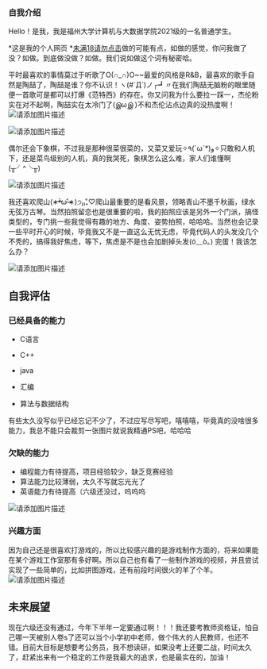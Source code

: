 

<!--
**FunJimHow/FunJimHow** is a ✨ _special_ ✨ repository because its `README.md` (this file) appears on your GitHub profile.

Here are some ideas to get you started:

- 🔭 I’m currently working on ...
- 🌱 I’m currently learning ...
- 👯 I’m looking to collaborate on ...
- 🤔 I’m looking for help with ...
- 💬 Ask me about ...
- 📫 How to reach me: ...
- 😄 Pronouns: ...
- ⚡ Fun fact: ...
-->


### 自我介绍
Hello！是我，我是福州大学计算机与大数据学院2021级的一名普通学生。

*这是我的个人网页 *[未满18请勿点击](https://funjimhow.github.io/)做的可能有点，如做的感觉，你问我做了没？如做。到底做没做？如做。我们说如做这个词有秘密哈。

平时最喜欢的事情莫过于听歌了O(∩_∩)O~~最爱的风格是R&B，最喜欢的歌手自然是陶喆了，陶喆是谁？你不认识！ヽ(#`Д´)ノ┌┛〃在我们陶喆无脑粉的眼里随便一首歌可是都可以打爆《范特西》的存在。你又问我为什么要拉一踩一，杰伦粉实在对不起啊，陶喆实在太冷门了(இωஇ )不和杰伦沾点边真的没热度啊！![请添加图片描述](https://img-blog.csdnimg.cn/9ff93b57f70a4111bdcf62ac9bb02179.jpeg)

![请添加图片描述](https://img-blog.csdnimg.cn/6044eb43a93248c7a1995b1889a9ec4a.jpeg)



偶尔还会下象棋，不过我是那种很菜很菜的，又菜又爱玩✧٩(ˊωˋ*)و✧只敢和人机下，还是菜鸟级别的人机，真的我哭死，象棋怎么这么难，家人们谁懂啊(╥╯^╰╥)

![请添加图片描述](https://img-blog.csdnimg.cn/cfffed200e8a4ecf8bddc1ba3ff366e5.jpeg)

我还喜欢爬山(∗ᵒ̶̶̷̀ω˂̶́∗)੭₎₎̊₊♡爬山最重要的是看风景，领略青山不墨千秋画，绿水无弦万古琴。当然拍照留恋也是很重要的啦，我的拍照应该是另外一个门派，搞怪类型的，专门挑一些我觉得有趣的地方、角度、姿势拍照，哈哈哈。当然也会记录一些平时开心的时候，毕竟我又不是一直这么无忧无虑，毕竟代码人的头发没几个不秃的，搞得我好焦虑，等下，焦虑是不是也会加剧掉头发(ó﹏ò｡) 完蛋！我该怎么办？

![请添加图片描述](https://img-blog.csdnimg.cn/80a846d45fe8459898b4cf41828df814.jpeg)

## 自我评估
### 已经具备的能力

 - C语言
 
 - C++
 - java
 - 汇编
 - 算法与数据结构
 
有些太久没写似乎已经忘记不少了，不过应写尽写吧，嘻嘻嘻，毕竟真的没啥很多能力，我总不能只会裁剪一张图片就说我精通PS吧，哈哈哈
### 欠缺的能力
- 编程能力有待提高，项目经验较少，缺乏竞赛经验
- 算法能力比较薄弱，太久不写就忘光光了
- 英语能力有待提高（六级还没过，呜呜呜

![请添加图片描述](https://img-blog.csdnimg.cn/701e4e41e3be4e6b99f06d4cc48b7df6.jpeg)
### 兴趣方面
因为自己还是很喜欢打游戏的，所以比较感兴趣的是游戏制作方面的，将来如果能在某个游戏工作室那有多好啊。所以自己也有看了一些制作游戏的视频，并且尝试实现了一些简单的，比如拼图游戏，还有前段时间很火的羊了个羊。
![请添加图片描述](https://img-blog.csdnimg.cn/476cb9a2fc8a43408132d73ed23fa3b1.jpeg)
## 未来展望
现在六级还没有通过，今年下半年一定要通过啊！！！我还要考教师资格证，怕自己哪一天被别人卷s了还可以当个小学初中老师，做个伟大的人民教师，也还不错。目前大目标是想要考公务员，我不想读研，如果没考上还要二战，时间太久了，赶紧出来有一个稳定的工作是我最大的追求，也是最实在的，加油！
